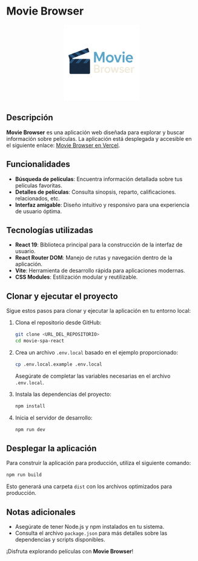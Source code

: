 # Movie Browser

<div style="text-align: center;">
    <img src="/src/assets/logo.svg" alt="Movie Browser Logo" width="200" />
</div>

## Descripción

**Movie Browser** es una aplicación web diseñada para explorar y buscar información sobre películas. La aplicación está desplegada y accesible en el siguiente enlace: [Movie Browser en Vercel](https://movie-spa-react-movie-browser.vercel.app/).

## Funcionalidades

- **Búsqueda de películas**: Encuentra información detallada sobre tus películas favoritas.
- **Detalles de películas**: Consulta sinopsis, reparto, calificaciones. relacionados, etc.
- **Interfaz amigable**: Diseño intuitivo y responsivo para una experiencia de usuario óptima.

## Tecnologías utilizadas

- **React 19**: Biblioteca principal para la construcción de la interfaz de usuario.
- **React Router DOM**: Manejo de rutas y navegación dentro de la aplicación.
- **Vite**: Herramienta de desarrollo rápida para aplicaciones modernas.
- **CSS Modules**: Estilización modular y reutilizable.

## Clonar y ejecutar el proyecto

Sigue estos pasos para clonar y ejecutar la aplicación en tu entorno local:

1. Clona el repositorio desde GitHub:
    ```bash
    git clone <URL_DEL_REPOSITORIO>
    cd movie-spa-react
    ```

2. Crea un archivo `.env.local` basado en el ejemplo proporcionado:
    ```bash
    cp .env.local.example .env.local
    ```
    Asegúrate de completar las variables necesarias en el archivo `.env.local`.

3. Instala las dependencias del proyecto:
    ```bash
    npm install
    ```

4. Inicia el servidor de desarrollo:
    ```bash
    npm run dev
    ```

## Desplegar la aplicación

Para construir la aplicación para producción, utiliza el siguiente comando:
```bash
npm run build
```

Esto generará una carpeta `dist` con los archivos optimizados para producción.

## Notas adicionales

- Asegúrate de tener Node.js y npm instalados en tu sistema.
- Consulta el archivo `package.json` para más detalles sobre las dependencias y scripts disponibles.

¡Disfruta explorando películas con **Movie Browser**!  